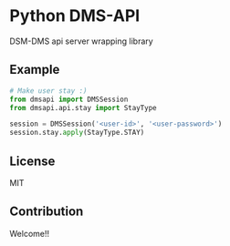 # Python DMS-API

DSM-DMS api server wrapping library

## Example

```python
# Make user stay :)
from dmsapi import DMSSession
from dmsapi.api.stay import StayType

session = DMSSession('<user-id>', '<user-password>')
session.stay.apply(StayType.STAY)
```

## License

MIT

## Contribution

Welcome!!